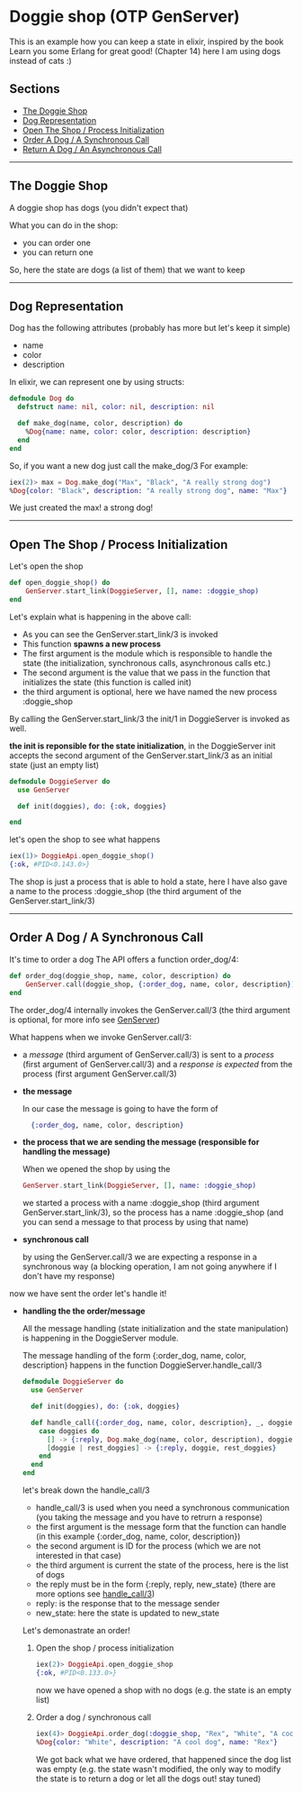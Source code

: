 # Doggie shop (OTP GenServer)

This is an example how you can keep a state in elixir,
inspired by the book Learn you some Erlang for great good! (Chapter 14)
here I am using dogs instead of cats :)

## Sections

- [The Doggie Shop](#The-doggie-shop)
- [Dog Representation](#dog-representation)
- [Open The Shop / Process Initialization](#open-the-shop-/-process-initialization)
- [Order A Dog / A Synchronous Call](#order-a-dog-/-a-synchronous-call)
- [Return A Dog / An Asynchronous Call](return-a-dog-/-an-asynchronous-call)

---

## The Doggie Shop

A doggie shop has dogs (you didn't expect that)

What you can do in the shop:

- you can order one
- you can return one

So, here the state are dogs (a list of them) that we want
to keep

---

## Dog Representation

Dog has the following attributes (probably has more but let's keep it simple)

- name
- color
- description

In elixir, we can represent one by using structs:

```elixir
defmodule Dog do
  defstruct name: nil, color: nil, description: nil

  def make_dog(name, color, description) do
    %Dog{name: name, color: color, description: description}
  end
end
```

So, if you want a new dog just call the make_dog/3
For example:

```elixir
iex(2)> max = Dog.make_dog("Max", "Black", "A really strong dog")
%Dog{color: "Black", description: "A really strong dog", name: "Max"}
```

We just created the max! a strong dog!

---

## Open The Shop / Process Initialization

Let's open the shop

```elixir
def open_doggie_shop() do
    GenServer.start_link(DoggieServer, [], name: :doggie_shop)
end
```

Let's explain what is happening in the above call:

- As you can see the GenServer.start_link/3 is invoked
- This function **spawns a new process**
- The first argument is the module which is responsible to handle
  the state (the initialization, synchronous calls, asynchronous calls etc.)
- The second argument is the value that we pass in the function that initializes
  the state (this function is called init)
- the third argument is optional, here we have named the new process :doggie_shop

By calling the GenServer.start_link/3 the init/1 in DoggieServer is invoked as well.

**the init is reponsible for the state initialization**, in the DoggieServer init
accepts the second argument of the GenServer.start_link/3 as an initial state
(just an empty list)

```elixir
defmodule DoggieServer do
  use GenServer

  def init(doggies), do: {:ok, doggies}

end
```

let's open the shop to see what happens

```elixir
iex(1)> DoggieApi.open_doggie_shop()
{:ok, #PID<0.143.0>}
```

The shop is just a process that is able to hold a state, here I have also gave a name to the process
:doggie_shop (the third argument of the GenServer.start_link/3)

---

## Order A Dog / A Synchronous Call

It's time to order a dog
The API offers a function order_dog/4:

```elixir
def order_dog(doggie_shop, name, color, description) do
    GenServer.call(doggie_shop, {:order_dog, name, color, description})
end
```

The order_dog/4 internally invokes the GenServer.call/3 (the third argument is optional, for more info see [GenServer](https://hexdocs.pm/elixir/GenServer.html#call/3))

What happens when we invoke GenServer.call/3:

- a _message_ (third argument of GenServer.call/3) is sent to a _process_ (first argument of GenServer.call/3)
  and a _response is expected_ from the process (first argument GenServer.call/3)
- **the message**

  In our case the message is going to have the form of

  ```elixir
    {:order_dog, name, color, description}
  ```

- **the process that we are sending the message (responsible for handling the message)**

  When we opened the shop by using the

  ```elixir
  GenServer.start_link(DoggieServer, [], name: :doggie_shop)
  ```

  we started a process with a name :doggie_shop (third argument GenServer.start_link/3),
  so the process has a name :doggie_shop (and you can send a message to that process by using that name)

- **synchronous call**

  by using the GenServer.call/3 we are expecting a response in a synchronous way (a blocking operation, I am not going anywhere if I don't have my response)

now we have sent the order let's handle it!

- **handling the the order/message**

  All the message handling (state initialization and the state manipulation) is happening in the DoggieServer module.

  The message handling of the form {:order_dog, name, color, description} happens in the function DoggieServer.handle_call/3

  ```elixir
  defmodule DoggieServer do
    use GenServer

    def init(doggies), do: {:ok, doggies}

    def handle_call({:order_dog, name, color, description}, _, doggies) do
      case doggies do
        [] -> {:reply, Dog.make_dog(name, color, description), doggies}
        [doggie | rest_doggies] -> {:reply, doggie, rest_doggies}
      end
    end
  end
  ```

  let's break down the handle_call/3

  - handle_call/3 is used when you need a synchronous communication (you taking the message and you have to retrurn a response)
  - the first argument is the message form that the function can handle (in this example {:order_dog, name, color, description})
  - the second argument is ID for the process (which we are not interested in that case)
  - the third argument is current the state of the process, here is the list of dogs
  - the reply must be in the form {:reply, reply, new_state} (there are more options see [handle_call/3](https://hexdocs.pm/elixir/GenServer.html#c:handle_call/3))
  - reply: is the response that to the message sender
  - new_state: here the state is updated to new_state

  Let's demonastrate an order!

  1. Open the shop / process initialization

     ```elixir
     iex(2)> DoggieApi.open_doggie_shop
     {:ok, #PID<0.133.0>}
     ```

     now we have opened a shop with no dogs (e.g. the state is an empty list)

  2. Order a dog / synchronous call
     ```elixir
     iex(4)> DoggieApi.order_dog(:doggie_shop, "Rex", "White", "A cool dog")
     %Dog{color: "White", description: "A cool dog", name: "Rex"}
     ```
     We got back what we have ordered, that happened since the dog list was empty (e.g. the state wasn't modified, the only way to modify the state is to return a dog or let all the dogs out! stay tuned)
